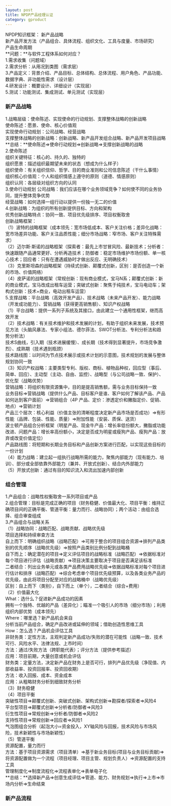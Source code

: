 ```yaml
---
layout: post
title: NPDP产品经理认证     
category: gproduct
---
```


NPDP知识框架：
新产品战略         
新产品开发方法（产品组合、具体流程、组织文化、工具与度量、市场研究）    
产品生命周期          
**问题：**与软件工程体系如何对应？         
1.需求收集（问题域）           
2.需求分析：从用况到类图（需求层）          
3.产品定义：背景介绍、产品目标、总体结构、总体流程、用户角色、产品功能、数据字典、非功能性需求（设计层）        
4.研发设计：概要设计、详细设计（实现层）           
5.测试：功能测试、集成测试、单元测试（实现层）        

### 新产品战略
1.战略层级：使命陈述、实现使命的行动规划、支撑整体战略的创新战略            
使命陈述：愿景、使命、核心价值观           
实现使命行动规划：公司战略、经营战略         
支撑整体战略的创新战略：创新战略、新产品开发组合战略、新产品开发项目战略            
**总结：**使命陈述=>使命行动规划=>创新战略=>支撑创新战略的战略            
2.使命陈述       
组织关键特征：核心的、持久的、独特的           
组织愿景：描述组织最期望未来的状态（想成为什么样子）            
组织使命：有关组织信仰、哲学、目的商业准则和公司信息陈述（干什么事情）            
组织核心价值观：个人和组织情感上遵守的原则（道德、情感原则）            
组织认同：各层级对组织方向的认同          
3.使命行动规划
公司战略：我们应该在哪个业务领域竞争？如何使不同的业务协同，提升整体竞争优势         
经营战略：如何选择一组行动以提供一份独一无二的价值        
4.创新战略：为组织的所有创新提供目标、方向和架构           
优秀创新战略特点：协同一致、项目优先级排序、项目权衡取舍          
创新战略框架：             
（1）波特的战略框架（成本领先：宽市场低成本、客户关注价格；差异化战略：宽市场差异功能、客户关注品质性能；细分市场战略：窄市场、客户关注特殊需求）               
（2）迈尔斯·斯诺的战略框架（探索者：最先上市甘冒风险、最新技术；分析者：快速跟随产品通常更好、分析再造技术；防御者：稳定市场维护市场份额、单一核心技术；回应者：只有在遭遇威胁时才做出反应、无明确技术）          
（3）克里斯坦森的战略框架（持续式创新、颠覆式创新，区别：是否创造一个新的市场、价值网络）         
（4）皮萨诺的战略框架（常规创新：现有商业模式，宝马N系；颠覆式创新：新的商业模式，宝马改成出租车运营；突破式创新：聚焦于纯技术，宝马电动车；架构式创新：技术+商业，电动出租车运营）        
5.支撑战略：平台战略（高效开发产品）、技术战略（未来产品开发）、能力战略（开发成功能力）、营销战略（获得更高销售额）、知识产权战略           
（1）平台战略：提供一系列子系统及其接口，由此建立一个通用性框架，继而高效开发         
（2）技术战略：有关技术维护和技术发展的计划，有助于组织未来发展，技术预见方法（头脑风暴法、专家小组法、德尔菲法、SWOT分析法、专利分析法和趋势分析法）         
技术S曲线，引入期（技术进展缓慢）、成长期（技术得到显著提升，市场竞争激烈）、成熟期（技术遇到瓶颈）       
技术路线图：以时间为节点技术展示或技术计划的示意图，技术规划的发展与整体规划协同一致        
（3）知识产权战略：主要类型专利、版权、商标、植物品种权，回应型（事后、简单、回应）、主动型（主动、自由、监控）、战略型（与公司战略一致、保护）、优化型（战略优势）        
营销战略：将组织有限资源集中，目的是提高销售额，需与业务目标保持一致           
业务目标=>营销战略（提供什么产品、目标客户是谁、客户如何了解该产品、产品如何达到客户面前）=>营销组合（4P 产品、定价：渗透定价和撇脂定价、促销、地点）=>营销计划         
产品三个层次：核心利益（价值主张的清晰程度决定新产品市场是否成功）=>有形性能（品牌、包装、性能、质量）=>附加性能（安装、质保、送货）            
波士顿产品组合分析框架（明星产品、现金牛产品：增长率低份额大，撇脂或功能改进、问题产品：增长率高份额小，决定是否成为明星或瘦狗产品、瘦狗产品：放弃或改变价值定位）         
产品路线图：将短期和长期业务目标和产品创新方案进行匹配，以实现这些目标的一份计划            
（4）能力战略：建立起一组执行战略所需的能力，聚焦内部能力（现有能力、培训）、部分或全部依靠外部能力（兼并、开放式创新）、结合内外部能力        
（5）开放式创新：通过有目的知识流入和流出加速内部创新               

### 组合管理
1.产品组合：战略性权衡取舍一系列项目或产品           
2.组合管理：目标是完成正确的项目（财务稳健、价值最大化、项目平衡：维持正确项目间的正确平衡、管道平衡：量力而行、战略协同）；两个活动：由组合选择、组合审查组成            
3.产品组合与战略关系         
（1）战略协同：战略匹配、战略贡献、战略优先级           
项目选择和持续审查方法           
自上而下：明确组织战略（战略匹配）=>可用于整合的项目组合资源=>排列产品类别的优先顺序（战略优先级）=>按照产品类别比例分配到战略桶          
自下而上：确定潜在的项目=>定义评估项目的战略标准（战略匹配）=>依据标准对每个项目进行评估（战略贡献）=>项目决策主要取决于项目是否满足该标准          
二者结合：列出业务单元或各类产品费用战略优先级=>依据战略标准对每个项目进行估计和排序（战略匹配）=>综合考虑单个项目优先级预算，以及各类业务产品的优先级，由此将项目分配至对应的战略桶中（战略优先级）        
区别：自上而下（类别），自下而上（单个），二者结合（综合+费用）        
（2）价值最大化        
What：选什么？促进新产品成功的因素        
拥有一个独特、优越的产品（差异化）；瞄准一个吸引人的市场（细分市场）；利用组织内部优势（成本领先）        
Where：哪里选？新产品机会来自        
分析当前产品组合，确定产品改进或延伸的领域；借助创造性思维工具         
How：怎么选？产品机会评估工具         
非财务类：定性方法，主观判定新产品成功/失败的潜在可能性（战略一致、技术可行、风险水平、法律法规、上市时间）        
方法：通过/失败方法（跨职能代表）；评分方法（提供参考描述）         
应用：项目前期，大量创意或机会评估        
财务类：定量方法，决定新产品在财务上是否可行，排列产品优先级（净现值、内部收益率、投资回报率、投资回收期）        
方法：收入回报、成本、资金成本        
应用：从粗略财务分析到细致财务分析        
（3）财务稳健        
（4）项目平衡       
突破性项目=>颠覆式创新、突破式创新、架构式创新=>勘探者/探索者=>风险4        
平台型项目=>颠覆式创新=>分析者/防御者=>风险3           
衍生性项目=>常规创新=>分析者/防御者=>风险2           
支持性项目=>常规创新=>回应者=>风险1           
气泡图组合分析（起泡大小=资金投入，XY轴风险与回报，技术风险与市场风险，技术新颖性与市场新颖性）         
（5）管道平衡         
资源配置，量力而行          
方法：基于项目资源需求（项目清单）=>基于新业务目标(项目与业务目标贡献)=>将资源配置做为一个流程（项目经理、项目主管、规划负责人）=>资源配置的支持工具           
管理制度化=>制度流程化=>流程表单化=>表单电子化         
**总结：**选择新产品=>创意生成评估=>管道、能力、财务规划=>执行=>上市=>市场内分析=>生命结束       

### 新产品流程           









